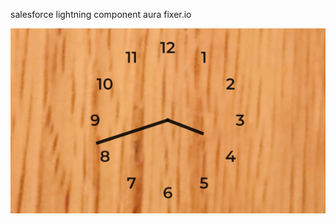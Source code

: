 salesforce lightning component aura fixer.io


![Image description](https://github.com/zen37/flutter/blob/master/clock_contest/myclock/clock.png)
